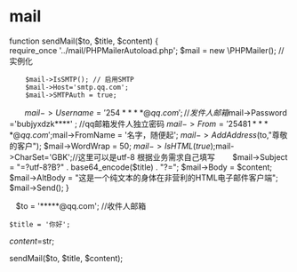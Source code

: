 # mail
function sendMail($to, $title, $content) {       
        require_once '../mail/PHPMailerAutoload.php';
        $mail = new \PHPMailer(); //实例化

        $mail->IsSMTP(); // 启用SMTP
        $mail->Host='smtp.qq.com'; 
        $mail->SMTPAuth = true; 
        $mail->Username = '254****@qq.com'; //发件人邮箱
        $mail->Password ='bubjyxdzk****' ; //qq邮箱发件人独立密码
        $mail->From = '25481****@qq.com';
        $mail->FromName = '名字，随便起'; 
        $mail->AddAddress($to,"尊敬的客户");
        $mail->WordWrap = 50; 
        $mail->IsHTML(true); 
        $mail->CharSet='GBK';//这里可以是utf-8 根据业务需求自己填写
        $mail->Subject = "=?utf-8?B?" . base64_encode($title) . "?=";
        $mail->Body = $content; 
        $mail->AltBody = "这是一个纯文本的身体在非营利的HTML电子邮件客户端"; 
      $mail->Send();
    }
    
    $to = '*****@qq.com'; //收件人邮箱
    
    
    $title = '你好';
$content =$str;


sendMail($to, $title, $content);
